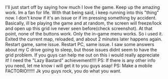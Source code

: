 I'll just start off by saying how much I love the game. Keep up the amazing work. Im a fan for life. With that being said, i keep running into this "thing" now. I don't know if it's an issue or if im pressing something by accident. Basically, ill be playing the game and at random, the screen will freeze/lock and open up this grid ive never seen before(check screenshot). At that point, none of the buttons work. Only the in-game menu works. So i used it. Exited the current map, reloaded, and about 2 minutes later happens again. Restart game, same issue. Restart PC, same issue. I saw some answers about my C drive going to sleep, but those issues didnt seem to have the grid problem. If you guys can help me out on this i would really appreciate it! I need the "Lazy Bastard" achievement!!!! PS: If there is any other info you need, let me know i will get it to you guys asap! PS: Make a mobile FACTORIO!!!!!! Jk you guys rock, you do what you want.
